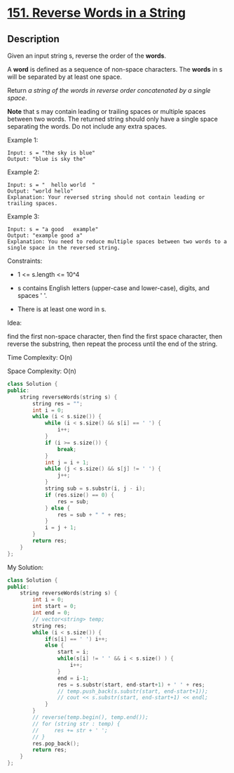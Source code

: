 # [151. Reverse Words in a String](https://leetcode.com/problems/reverse-words-in-a-string/description/)

## Description

Given an input string s, reverse the order of the **words**.

A **word** is defined as a sequence of non-space characters. The **words** in s will be separated by at least one space.

Return *a string of the words in reverse order concatenated by a single space*.

**Note** that s may contain leading or trailing spaces or multiple spaces between two words. The returned string should only have a single space separating the words. Do not include any extra spaces.


Example 1:

```
Input: s = "the sky is blue"
Output: "blue is sky the"
```

Example 2:

```
Input: s = "  hello world  "
Output: "world hello"
Explanation: Your reversed string should not contain leading or trailing spaces.
```

Example 3:

```
Input: s = "a good   example"
Output: "example good a"
Explanation: You need to reduce multiple spaces between two words to a single space in the reversed string.
```

Constraints:

- 1 <= s.length <= 10^4


- s contains English letters (upper-case and lower-case), digits, and spaces ' '.


- There is at least one word in s.


Idea:

find the first non-space character, then find the first space character, then reverse the substring, then repeat the process until the end of the string.


Time Complexity: O(n)

Space Complexity: O(n)

```cpp
class Solution {
public:
    string reverseWords(string s) {
        string res = "";
        int i = 0;
        while (i < s.size()) {
            while (i < s.size() && s[i] == ' ') {
                i++;
            }
            if (i >= s.size()) {
                break;
            }
            int j = i + 1;
            while (j < s.size() && s[j] != ' ') {
                j++;
            }
            string sub = s.substr(i, j - i);
            if (res.size() == 0) {
                res = sub;
            } else {
                res = sub + " " + res;
            }
            i = j + 1;
        }
        return res;
    }
};
```

My Solution:

```cpp
class Solution {
public:
    string reverseWords(string s) {
        int i = 0;
        int start = 0;
        int end = 0;
        // vector<string> temp;
        string res;
        while (i < s.size()) {
            if(s[i] == ' ') i++;
            else {
                start = i;
                while(s[i] != ' ' && i < s.size() ) {
                    i++;
                }
                end = i-1;
                res = s.substr(start, end-start+1) + ' ' + res;
                // temp.push_back(s.substr(start, end-start+1));
                // cout << s.substr(start, end-start+1) << endl;
            }
        }
        // reverse(temp.begin(), temp.end());
        // for (string str : temp) {
        //     res += str + ' ';
        // }
        res.pop_back();
        return res;
    }
};
```

